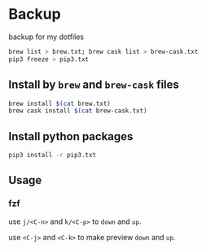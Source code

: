 # Backup

backup for my dotfiles

``` sh
brew list > brew.txt; brew cask list > brew-cask.txt
pip3 freeze > pip3.txt
```

## Install by `brew` and `brew-cask` files

```sh
brew install $(cat brew.txt)
brew cask install $(cat brew-cask.txt)
```

## Install python packages

```sh
pip3 install -r pip3.txt
```

## Usage

### fzf

use `j/<C-n>` and `k/<C-p>` to `down` and `up`.

use `<C-j>` and `<C-k>` to make preview `down` and `up`.
